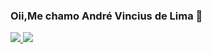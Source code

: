 ### Oii,Me chamo André Vincius de Lima 👋

<div>
<a href="https://github.com/AndreViniciusdeLima"/>
<img src="https://github-readme-stats.vercel.app/api?username=andreviniciusdelima&theme=dark&show_icons=true)"/>
<img src="https://github-readme-stats.vercel.app/api/top-langs/?username=andreviniciusdelima&layout=compact"/>
</div>
